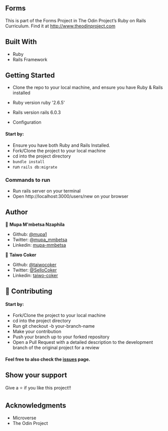 ## Forms
This is part of the Forms Project in The Odin Project’s Ruby on Rails Curriculum. Find it at http://www.theodinproject.com

## Built With
- Ruby
- Rails Framework

## Getting Started
- Clone the repo to your local machine, and ensure you have Ruby & Rails installed

* Ruby version
  ruby '2.6.5'

* Rails version
  rails 6.0.3

* Configuration
#### Start by:

- Ensure you have both Ruby and Rails Installed.
- Fork/Clone the project to your local machine
- cd into the project directory
- `bundle install`
- run `rails db:migrate`

### Commands to run
- Run rails server on your terminal
- Open http://localhost:3000/users/new on your browser

## Author

👤 **Mupa M'mbetsa Nzaphila**

- Github: [@mupa1](https://github.com/Mupa1)
- Twitter: [@mupa_mmbetsa](https://twitter.com/mupa_mmbetsa)
- Linkedin: [mupa-mmbetsa](https://www.linkedin.com/in/mupa-mmbetsa)

👤 **Taiwo Coker**

- Github: [@taiwocoker](https://github.com/taiwocoker)
- Twitter: [@SelloCoker](https://twitter.com/SelloCoker)
- Linkedin: [taiwo-coker](https://linkedin.com/taiwo-coker)

## 🤝 Contributing
#### Start by:

- Fork/Clone the project to your local machine
- cd into the project directory
- Run git checkout -b your-branch-name
- Make your contribution
- Push your branch up to your forked repository
- Open a Pull Request with a detailed description to the development branch of the original project for a review

#### Feel free to also check the [issues](https://github.com/Mupa1/re-former/issues) page.

## Show your support
Give a ⭐️ if you like this project!!

## Acknowledgments
- Microverse
- The Odin Project
